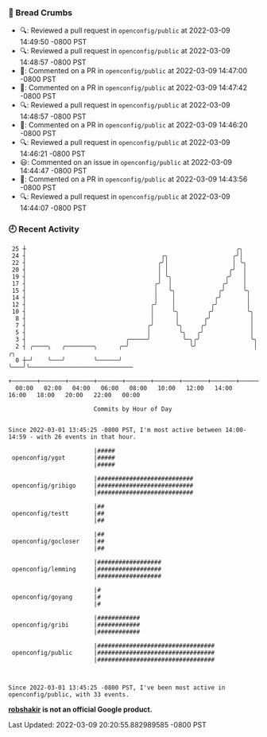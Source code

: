 ### 🍞 Bread Crumbs

 * 🔍: Reviewed a pull request in  `openconfig/public` at 2022-03-09 14:49:50 -0800 PST
 * 🔍: Reviewed a pull request in  `openconfig/public` at 2022-03-09 14:48:57 -0800 PST
 * 💬: Commented on a PR in  `openconfig/public` at 2022-03-09 14:47:00 -0800 PST
 * 💬: Commented on a PR in  `openconfig/public` at 2022-03-09 14:47:42 -0800 PST
 * 🔍: Reviewed a pull request in  `openconfig/public` at 2022-03-09 14:48:57 -0800 PST
 * 💬: Commented on a PR in  `openconfig/public` at 2022-03-09 14:46:20 -0800 PST
 * 🔍: Reviewed a pull request in  `openconfig/public` at 2022-03-09 14:46:21 -0800 PST
 * 😃: Commented on an issue in `openconfig/public` at 2022-03-09 14:44:47 -0800 PST
 * 💬: Commented on a PR in  `openconfig/public` at 2022-03-09 14:43:56 -0800 PST
 * 🔍: Reviewed a pull request in  `openconfig/public` at 2022-03-09 14:44:07 -0800 PST

### 🕘 Recent Activity
```
 25 ┼                                                           ╭╮
 24 ┤                                      ╭╮                  ╭╯│
 22 ┤                                     ╭╯│                  │ ╰╮
 20 ┤                                     │ │                 ╭╯  │
 19 ┤                                     │ ╰╮               ╭╯   │
 17 ┤                                    ╭╯  │              ╭╯    │
 15 ┤                                    │   ╰╮            ╭╯     ╰╮
 14 ┤                                    │    │           ╭╯       │
 12 ┤                                   ╭╯    │          ╭╯        │
 10 ┤                                   │     ╰╮        ╭╯         ╰╮
  8 ┤                                   │      │       ╭╯           │
  7 ┤                                  ╭╯      ╰╮     ╭╯            │
  5 ┤                                  │        ╰╮   ╭╯             │
  3 ┤                            ╭─────╯         ╰─╮╭╯              ╰╮
  2 ┤ ╭────╮   ╭────────╮      ╭─╯                 ╰╯                │   ╭╮
  0 ┼─╯    ╰───╯        ╰──────╯                                     ╰───╯╰─────────────────────────────
    +───────+───────+───────+───────+───────+───────+───────+───────+───────+───────+───────+───────+────
  00:00   02:00   04:00   06:00   08:00   10:00   12:00   14:00   16:00   18:00   20:00   22:00   00:00   

						Commits by Hour of Day


Since 2022-03-01 13:45:25 -0800 PST, I'm most active between 14:00-14:59 - with 26 events in that hour.

```



```
                        |#####
 openconfig/ygot        |#####
                        |#####

                        |###########################
 openconfig/gribigo     |###########################
                        |###########################

                        |##
 openconfig/testt       |##
                        |##

                        |##
 openconfig/gocloser    |##
                        |##

                        |##################
 openconfig/lemming     |##################
                        |##################

                        |#
 openconfig/goyang      |#
                        |#

                        |############
 openconfig/gribi       |############
                        |############

                        |#################################
 openconfig/public      |#################################
                        |#################################



Since 2022-03-01 13:45:25 -0800 PST, I've been most active in openconfig/public, with 33 events.

```
**[robshakir](mailto:robjs@google.com) is not an official Google product.**  


Last Updated: 2022-03-09 20:20:55.882989585 -0800 PST
